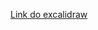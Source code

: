 [Link do excalidraw](https://mbafullcycle.s3.us-east-1.amazonaws.com/fundamentos-arquitetura-de-software/MBA_-_Arquitetura_de_Software.png)

